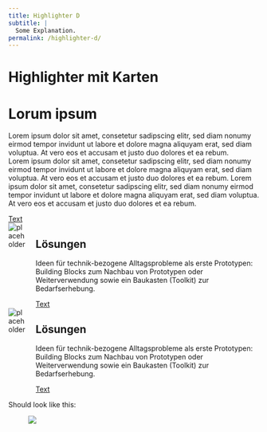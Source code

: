```yaml
---
title: Highlighter D
subtitle: |
  Some Explanation.
permalink: /highlighter-d/
---
```

# Highlighter mit Karten

<div class="highlighter">

# Lorum ipsum

Lorem ipsum dolor sit amet, consetetur sadipscing elitr, sed diam nonumy eirmod tempor invidunt ut labore et dolore magna aliquyam erat, sed diam voluptua. At vero eos et accusam et justo duo dolores et ea rebum.
<br>
Lorem ipsum dolor sit amet, consetetur sadipscing elitr, sed diam nonumy eirmod tempor invidunt ut labore et dolore magna aliquyam erat, sed diam voluptua. At vero eos et accusam et justo duo dolores et ea rebum. Lorem ipsum dolor sit amet, consetetur sadipscing elitr, sed diam nonumy eirmod tempor invidunt ut labore et dolore magna aliquyam erat, sed diam voluptua. At vero eos et accusam et justo duo dolores et ea rebum.

  <a href="#" class="button is-rounded is-dark">
      <span class="icon is-small">
        <i class="fas fa-chevron-right fa-xs"></i>
      </span>
      <span>Text</span>
  </a>
  <div class="clear"></div>



<div class="columns">       
  <div class="column is-4 is-round is-centered">
    <img src="https://via.placeholder.com/800x800" alt="placeholder" class="">
  </div>
<div class="column">

## Lösungen

Ideen für technik-bezogene Alltagsprobleme als erste Prototypen: Building Blocks zum Nachbau von Prototypen oder Weiterverwendung sowie ein Baukasten (Toolkit) zur Bedarfserhebung.

  <a href="#" class="button is-rounded is-dark">
      <span>Text</span>
      <span class="icon is-small">
        <i class="fas fa-chevron-right fa-xs"></i>
      </span>
  </a>
  <div class="clear"></div>                          
  </div>
  </div>

  <div class="columns">       
  <div class="column is-4 is-round is-centered">
    <img src="https://via.placeholder.com/800x800" alt="placeholder" class="">
  </div>
<div class="column">

## Lösungen

Ideen für technik-bezogene Alltagsprobleme als erste Prototypen: Building Blocks zum Nachbau von Prototypen oder Weiterverwendung sowie ein Baukasten (Toolkit) zur Bedarfserhebung.

  <a href="#" class="button is-rounded is-dark">
      <span>Text</span>
      <span class="icon is-small">
        <i class="fas fa-chevron-right fa-xs"></i>
      </span>
  </a>
  <div class="clear"></div>                          
  </div>
  </div>


</div>

Should look like this:

<figure class="image">
  <img src="{{baseurl}}/assets/templates/highlighter-d.png">
</figure>
